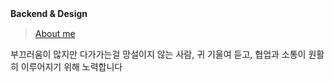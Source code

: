 **Backend & Design**
ㅤ


> [About me](https://linktr.ee/yxseol)

부끄러움이 많지만 다가가는걸 망설이지 않는 사람, 귀 기울여 듣고, 협업과 소통이 원활히 이루어지기 위해 노력합니다


